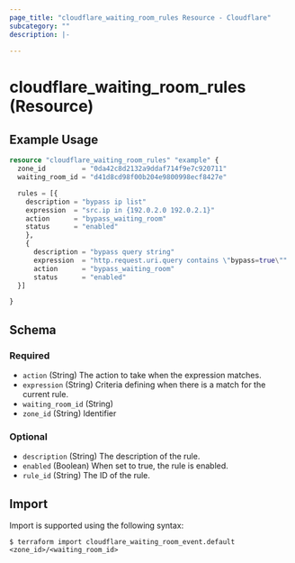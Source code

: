 ```yaml
---
page_title: "cloudflare_waiting_room_rules Resource - Cloudflare"
subcategory: ""
description: |-
  
---
```


# cloudflare_waiting_room_rules (Resource)



## Example Usage

```terraform
resource "cloudflare_waiting_room_rules" "example" {
  zone_id         = "0da42c8d2132a9ddaf714f9e7c920711"
  waiting_room_id = "d41d8cd98f00b204e9800998ecf8427e"

  rules = [{
    description = "bypass ip list"
    expression  = "src.ip in {192.0.2.0 192.0.2.1}"
    action      = "bypass_waiting_room"
    status      = "enabled"
    },
    {
      description = "bypass query string"
      expression  = "http.request.uri.query contains \"bypass=true\""
      action      = "bypass_waiting_room"
      status      = "enabled"
  }]

}
```
<!-- schema generated by tfplugindocs -->
## Schema

### Required

- `action` (String) The action to take when the expression matches.
- `expression` (String) Criteria defining when there is a match for the current rule.
- `waiting_room_id` (String)
- `zone_id` (String) Identifier

### Optional

- `description` (String) The description of the rule.
- `enabled` (Boolean) When set to true, the rule is enabled.
- `rule_id` (String) The ID of the rule.

## Import

Import is supported using the following syntax:

```shell
$ terraform import cloudflare_waiting_room_event.default <zone_id>/<waiting_room_id>
```
